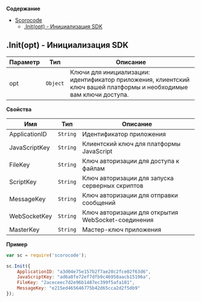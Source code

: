 <a name="Scorocode"></a>

**Содержание**

* [Scorocode](#Scorocode)
    * [.Init(opt) - Инициализация SDK](#Scorocode+Init)

<a name="Scorocode+Init"></a>

## .Init(opt) - Инициализация SDK

| Параметр | Тип | Описание |
| --- | --- | --- |
| opt | <code>Object</code> | Ключи для инициализации: идентификатор приложения, клиентский ключ вашей платформы и необходимые вам ключи доступа. |

**Свойства**

| Имя | Тип | Описание |
| --- | --- | --- |
| ApplicationID | <code>String</code> | Идентификатор приложения |
| JavaScriptKey | <code>String</code> | Клиентский ключ для платформы JavaScript |
| FileKey | <code>String</code> | Ключ авторизации для доступа к файлам |
| ScriptKey | <code>String</code> | Ключ авторизации для запуска серверных скриптов |
| MessageKey | <code>String</code> | Ключ авторизации для отправки сообщений |
| WebSocketKey |<code>String</code> | Ключ авторизации для открытия WebSocket-соединения |
| MasterKey | <code>String</code> | Мастер-ключ приложения|

**Пример**  

```Javascript
var sc = require('scorocode');

sc.Init({
    ApplicationID: "a3d04e75e157b2f7ae20c2fce02f63d6",
    JavaScriptKey: "ad6a8fe72ef7dfb9c46958aacb15196a",
    FileKey: "2aceceec7d2e96b1487ec399f5afa101",
    MessageKey: "e215ed465646775b42d65cca2d2f5db9"
});
```